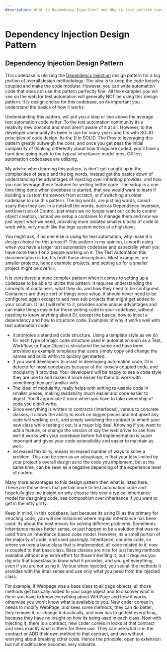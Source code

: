 ```yaml
---
description: What is Dependency Injection? and Why is this pattern used in this codebase.
---
```


# Dependency Injection Design Pattern

## Dependency Injection Design Pattern

This codebase is utilizing the [Dependency Injection](https://www.tutorialsteacher.com/ioc/dependency-injection) design pattern for a big portion of overall design methodology. The idea is to keep the code loosely coupled and make the code modular. However, you can write automation code that does not use this pattern perfectly fine. All the examples you will see on the web for test automation will generally NOT be using this design pattern. It is design choice for this codebase, so its important you understand the basics of how it works.

Understanding this pattern, will put you a step or two above the average test automation code writer. To the test automation community its a relativity new concept and most aren't aware of it at all. However, to the developer community its been in use for many years and fits with SOLID principles of code design. Its the D in SOLID. The Pros to leveraging this pattern greatly outweigh the cons, and once you get pass the initial complexity of thinking differently about how things are coded, you'll have a hard time going back to the typical inheritance model most C\# test automation codebases are utilizing. 

My advice when learning this pattern, is don't get caught up in the complexities of setup and the big words, instead get the basics down of understanding the advantages of injecting over inheriting provides, and how you can leverage these features for writing better code. The setup is a one time thing done when codebase is started, that you would want to learn if building a custom framework from scratch, or if switching an older codebase to use this pattern. The big words, are just big words, sound scary then they are. In a nutshell the words, such as Dependency Inversion, and Inversion of Control, just mean we no longer want our code to control object creation, instead we setup a container to manage them and now we just inject what we need, providing more isolated smaller blocks of code to work with, very much like the lego system works at a high level. 

You might ask, if no one else is using for test automation, why make it a design choice for this project? This pattern in my opinion, is worth using when you have a larger test automation codebase and especially when you have more then 1 or 2 people working on it. The Test Automation this documentation is for, fits both those descriptions. Most examples, are smaller projects, hence example projects, and setting up for a smaller project might be overkill. 

It is considered a more complex pattern when it comes to setting up a codebase to be able to utilize this pattern. It requires understanding the concepts of containers, what they do, and how they need to be configured. Containers are those sort of things once setup, it should never need to be configured again except to add new sub projects that might get added to your solution. DI as I will refer to it, provides some unique advantages and can make things easier for those writing code in your codebase, without needing to know anything about DI, except the basics, how to inject a dependency and how to structure code. Examples of why it works well with test automation code: 

* It promotes a standard code structure. Using a template style as we do for each type of major code structure used in automation such as a Test, Workflow, or Page Object is structured the same and have been provided as example templates that users simply copy and change the names and build within to quickly get started.
* If you want developers to assist in developing automation code, DI is defacto for most codebases because of the loosely coupled code, and modularity it provides. Your developers will be happy to see a code style they are use to and makes it more easier for them to work with something they are familiar with. 
* The ideal of modularity, really helps with writing re-usable code in smaller pieces, making readability much easier and code easier to digest. You'll appreciate it more when you have to take ownership of code you didn't write.
* Since everything is written to contracts \(interfaces\), versus to concrete classes, it allows the ability to work on bigger pieces and not upset any code will working on it, and simply switching the contract to inherit your new class while testing it out, is a major big deal. Knowing if you want to add a feature, or change the version of say the web driver to see how well it works with your codebase before full implementation is super important and gives your code extensibility and easier to maintain as well. 
* Increased flexibility, means increased number of ways to solve a problem. This can be seen as an advantage, in that your less limited by your project's overall design as to the code you implement, but at the same time, can be seen as a negative depending of the experience level of coders.

Many more advantages to this design pattern then what is listed here. These are those items that pertain more to test automation code and hopefully give me insight on why choose this over a typical inheritance model for designing code, see composition over inheritance if you want to get in the nitty gritty.

Keep in mind, in this codebase, just because its using DI as the primary for structing code, you will see instances where regular inheritance has been used. Its about the best means for solving different problems. Sometimes inheritance makes better sense, or just happen to be a solution that was re-used from an inheritance based code model. However, its a small portion of the majority of code, and used sparingly. Inheritance, couples code, so where you see a base class that is implemented, all code related to it, now is coupled to that base class. Base classes are nice for just having methods available without any extra effort for those inheriting it, but it requires you dig into that baseclass to know what it provides, and you get everything, even if you are not using it. Versus when injected, you see all the methods it provides with the intellisense and use only what you need from the injected class. 

For example, if Webpage was a base class to all page objects, all those methods get basically added to your page object and to discover what is there you have to know everything about WebPage and how it works, otherwise you won't know what is available to you. New coder comes in, needs to modify WebPage, and sees some methods, they can do better, they remove it, or change it drastically, and now has to go test everything, because they have no insight on how its being used in each class. Now with injecting it, there is a contract, new coder comes in looks at that contract and sees exactly what is there for there use. They can use what is in the contract or ADD their own method to that contract, and use without worrying about breaking other code. Hence the principle, open to extension but not modification becomes very valuable.

